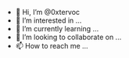 - 👋 Hi, I’m @0xtervoc
- 👀 I’m interested in ...
- 🌱 I’m currently learning ...
- 💞️ I’m looking to collaborate on ...
- 📫 How to reach me ...

<!---
0xtervoc/0xtervoc is a ✨ special ✨ repository because its `README.md` (this file) appears on your GitHub profile.
You can click the Preview link to take a look at your changes.
--->
